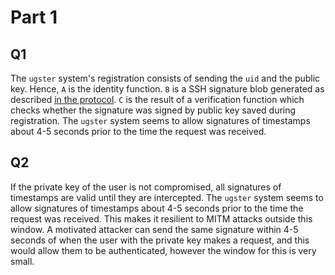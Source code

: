 # Part 1

## Q1

The `ugster` system's registration consists of sending the `uid` and the public key. Hence, `A` is the identity function. `B` is a SSH signature blob generated as described [in the protocol](https://cvsweb.openbsd.org/src/usr.bin/ssh/PROTOCOL.sshsig?annotate=HEAD). `C` is the result of a verification function which checks whether the signature was signed by public key saved during registration. The `ugster` system seems to allow signatures of timestamps about 4-5 seconds prior to the time the request was received.

## Q2

If the private key of the user is not compromised, all signatures of timestamps are valid until they are intercepted. The `ugster` system seems to allow signatures of timestamps about 4-5 seconds prior to the time the request was received. This makes it resilient to MITM attacks outside this window. A motivated attacker can send the same signature within 4-5 seconds of when the user with the private key makes a request, and this would allow them to be authenticated, however the window for this is very small. 
